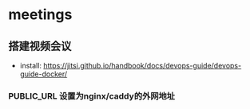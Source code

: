 
# meetings

## 搭建视频会议

- install: https://jitsi.github.io/handbook/docs/devops-guide/devops-guide-docker/

### PUBLIC_URL 设置为nginx/caddy的外网地址
